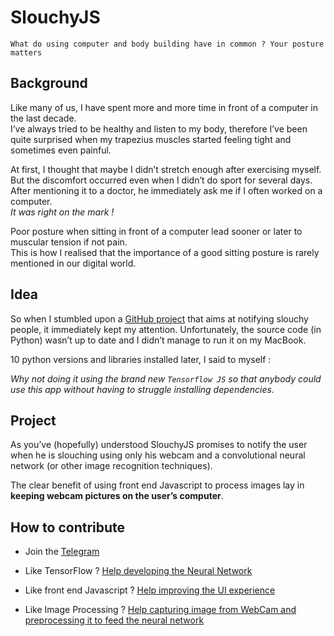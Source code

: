 # SlouchyJS
```
What do using computer and body building have in common ? Your posture matters
```
## Background
Like many of us, I have spent more and more time in front of a computer in the last decade.  
I’ve always tried to be healthy and listen to my body, therefore I’ve been quite surprised when my trapezius muscles started feeling tight and sometimes even painful.

At first, I thought that maybe I didn’t stretch enough after exercising myself. But the discomfort occurred even when I didn’t do sport for several days.
After mentioning it to a doctor, he immediately ask me if I often worked on a computer.  
_It was right on the mark !_

Poor posture when sitting in front of a computer lead sooner or later to muscular tension if not pain.  
This is how I realised that the importance of a good sitting posture is rarely mentioned in our digital world.
## Idea
So when I stumbled upon a [GitHub project](https://github.com/pyskell/slouchy) that aims at notifying slouchy people, it immediately kept my attention.
Unfortunately, the source code (in Python) wasn’t up to date and I didn’t manage to run it on my MacBook.

10 python versions and libraries installed later, I said to myself :

_Why not doing it using the brand new `Tensorflow JS` so that anybody could use this app without having to struggle installing dependencies._

## Project
As you’ve (hopefully) understood SlouchyJS promises to notify the user when he is slouching using only his webcam and a convolutional neural network (or other image recognition techniques).

The clear benefit of using front end Javascript to process images lay in __keeping webcam pictures on the user’s computer__.

## How to contribute

* Join the [Telegram](https://t.me/joinchat/AAAAAEYqOz-OxqWMQibxyw)

* Like TensorFlow ? [Help developing the Neural Network](https://github.com/ackRow/SlouchyJS/wiki/TensorFlow)

* Like front end Javascript ? [Help improving the UI  experience](https://github.com/ackRow/SlouchyJS/wiki/UserInterface)

* Like Image Processing ? [Help capturing image from WebCam and preprocessing it to feed the neural network](https://github.com/ackRow/SlouchyJS/wiki/ImageProcessing)
